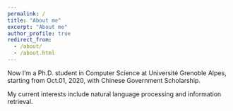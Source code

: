 ```yaml
---
permalink: /
title: "About me"
excerpt: "About me"
author_profile: true
redirect_from: 
  - /about/
  - /about.html
---
```




Now I’m a Ph.D. student in Computer Science at Université Grenoble Alpes, starting from Oct.01, 2020, with Chinese Government Scholarship.

My current interests include natural language processing and information retrieval.


